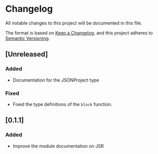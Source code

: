 # Changelog

All notable changes to this project will be documented in this file.

The format is based on [Keep a Changelog](https://keepachangelog.com/en/1.1.0/),
and this project adheres to [Semantic Versioning](https://semver.org/spec/v2.0.0.html).

## [Unreleased]

### Added

- Documentation for the JSONProject type

### Fixed

- Fixed the type definitions of the `block` function.

## [0.1.1]

### Added

- Improve the module documentation on JSR
